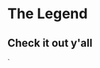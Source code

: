 # The Legend


## Check it out y'all 
`
<!DOCTYPE html>
<html lang="en-US">
    <head>
    <title></title>
    <meta charset="UTF-8">
     <link rel="stylesheet" href="">
    <script src=""></script> 
    <style>
        p > a{
             
        
            color: #0000ff;
        }
        span#urgent p.message{
             color: #00d;
        }

        </style>
    </head>
    
    <body>
        
    <span id="urgent"><p class="message">orange</p></span>
     <p><a> donkey</a></p>
    

    <p><a>egg</a></p>
        
    <h><a> donkey</a></h>
    </body>
</html>
`

***Some patented code from my files. do not steal. lol***
